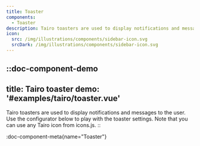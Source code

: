 ```yaml
---
title: Toaster
components:
  - Toaster
description: Tairo toasters are used to display notifications and messages to the user.
icon:
  src: /img/illustrations/components/sidebar-icon.svg
  srcDark: /img/illustrations/components/sidebar-icon.svg
---
```


::doc-component-demo
---
title: Tairo toaster
demo: '#examples/tairo/toaster.vue'
---
Tairo toasters are used to display notifications and messages to the user. Use the configurator below to play with the toaster settings. Note that you can use any Tairo icon from icons.js.
::

:doc-component-meta{name="Toaster"}